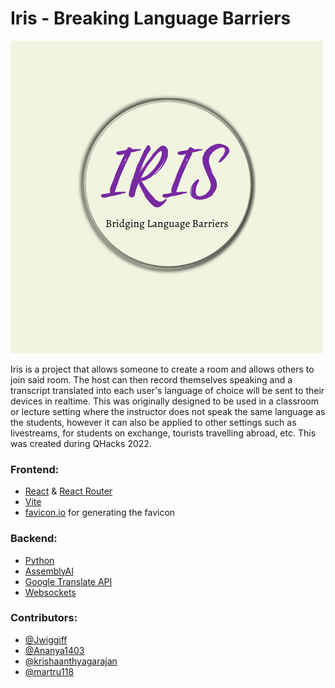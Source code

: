 # Iris - Breaking Language Barriers
![alt text](https://github.com/Jwiggiff/QHacks22/blob/main/Logo/iris%20(2).png)

Iris is a project that allows someone to create a room and allows others to join said room. The host can then record themselves speaking and a transcript translated into each user's language of choice will be sent to their devices in realtime. This was originally designed to be used in a classroom or lecture setting where the instructor does not speak the same language as the students, however it can also be applied to other settings such as livestreams, for students on exchange, tourists travelling abroad, etc. This was created during QHacks 2022.

### Frontend:
- [React](https://reactjs.org/) & [React Router](https://reactrouter.com/)
- [Vite](https://vitejs.dev/)
- [favicon.io](https://favicon.io/) for generating the favicon


### Backend:
- [Python](https://www.python.org/)
- [AssemblyAI](https://www.assemblyai.com/)
- [Google Translate API](https://cloud.google.com/translate)
- [Websockets](https://websockets.readthedocs.io/en/stable/#)


### Contributors:
- [@Jwiggiff](https://github.com/Jwiggiff)
- [@Ananya1403](https://github.com/Ananya1403)
- [@krishaanthyagarajan](https://github.com/krishaanthyagarajan)
- [@martru118](https://github.com/martru118)
